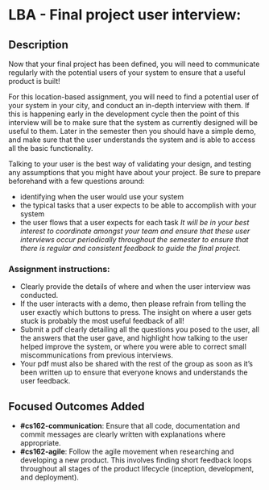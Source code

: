 # LBA - Final project user interview:
## Description

Now that your final project has been defined, you will need to communicate
regularly with the potential users of your system to ensure that a useful
product is built!

For this location-based assignment, you will need to find a potential user of
your system in your city, and conduct an in-depth interview with them. If this
is happening early in the development cycle then the point of this interview
will be to make sure that the system as currently designed will be useful to
them. Later in the semester then you should have a simple demo, and make sure
that the user understands the system and is able to access all the basic
functionality.

Talking to your user is the best way of validating your design, and testing any
assumptions that you might have about your project. Be sure to prepare
beforehand with a few questions around:
 - identifying when the user would use your system
 - the typical tasks that a user expects to be able to accomplish with your system
 - the user flows that a user expects for each task
_It will be in your best interest to coordinate amongst your team and ensure that
these user interviews occur periodically throughout the semester to ensure that
there is regular and consistent feedback to guide the final project._

### Assignment instructions:
 - Clearly provide the details of where and when the user interview was conducted.
 - If the user interacts with a demo, then please refrain from telling the user exactly which buttons to press. The insight on where a user gets stuck is probably the most useful feedback of all!
 - Submit a pdf clearly detailing all the questions you posed to the user, all the answers that the user gave, and highlight how talking to the user helped improve the system, or where you were able to correct small miscommunications from previous interviews.
 - Your pdf must also be shared with the rest of the group as soon as it’s been written up to ensure that everyone knows and understands the user feedback.

## Focused Outcomes Added

- **#cs162-communication**: Ensure that all code, documentation and commit messages are clearly written with explanations where appropriate.
- **#cs162-agile**: Follow the agile movement when researching and developing a new product. This involves finding short feedback loops throughout all stages of the product lifecycle (inception, development, and deployment).
